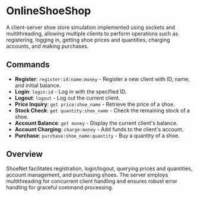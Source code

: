 # OnlineShoeShop
A client-server shoe store simulation implemented using sockets and multithreading, allowing multiple clients to perform operations such as registering, logging in, getting shoe prices and quantities, charging accounts, and making purchases.

## Commands

- **Register**: `register:id:name:money` - Register a new client with ID, name, and initial balance.
- **Login**: `login:id` - Log in with the specified ID.
- **Logout**: `logout` - Log out the current client.
- **Price Inquiry**: `get price:shoe_name` - Retrieve the price of a shoe.
- **Stock Check**: `get quantity:shoe_name` - Check the remaining stock of a shoe.
- **Account Balance**: `get money` - Display the current client's balance.
- **Account Charging**: `charge:money` - Add funds to the client's account.
- **Purchase**: `purchase:shoe_name:quantity` - Buy a quantity of a shoe.

## Overview

ShoeNet facilitates registration, login/logout, querying prices and quantities, account management, and purchasing shoes. The server employs multithreading for concurrent client handling and ensures robust error handling for graceful command processing.

